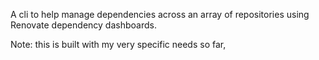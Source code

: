 A cli to help manage dependencies across an array of repositories using Renovate dependency dashboards.

Note: this is built with my very specific needs so far,
